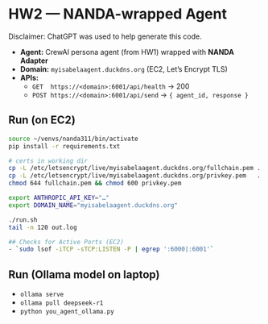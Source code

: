 # HW2 — NANDA-wrapped Agent

Disclaimer: ChatGPT was used to help generate this code.

- **Agent:** CrewAI persona agent (from HW1) wrapped with **NANDA Adapter**  
- **Domain:** `myisabelaagent.duckdns.org` (EC2, Let’s Encrypt TLS)  
- **APIs:**  
  - `GET  https://<domain>:6001/api/health` → 200  
  - `POST https://<domain>:6001/api/send`   → `{ agent_id, response }`

## Run (on EC2)
```bash
source ~/venvs/nanda311/bin/activate
pip install -r requirements.txt

# certs in working dir
cp -L /etc/letsencrypt/live/myisabelaagent.duckdns.org/fullchain.pem .
cp -L /etc/letsencrypt/live/myisabelaagent.duckdns.org/privkey.pem   .
chmod 644 fullchain.pem && chmod 600 privkey.pem

export ANTHROPIC_API_KEY="…"
export DOMAIN_NAME="myisabelaagent.duckdns.org"

./run.sh
tail -n 120 out.log

## Checks for Active Ports (EC2)
- `sudo lsof -iTCP -sTCP:LISTEN -P | egrep ':6000|:6001'`
```
## Run (Ollama model on laptop)
- `ollama serve`
- `ollama pull deepseek-r1`
- `python you_agent_ollama.py`
